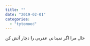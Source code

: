 ```yaml
---
title: ""
date: "2019-02-01"
categories: 
  - "tytomood"
---
```


حال مرا اگر نمیدانی عقربی را دچار آتش کن
